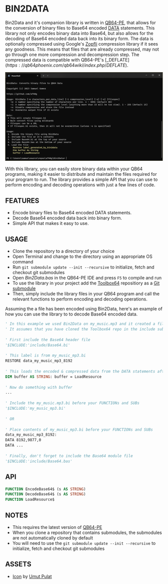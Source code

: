 # BIN2DATA

Bin2Data and it's companion library is written in [QB64-PE](https://github.com/QB64-Phoenix-Edition/QB64pe), that allows for the conversion of binary files to Base64 encoded [DATA](https://qb64phoenix.com/qb64wiki/index.php/DATA) statements. This library not only encodes binary data into Base64, but also allows for the decoding of Base64 encoded data back into its binary form. The data is optionally compressed using Google's [Zopfli](https://github.com/google/zopfli) compression library if it sees any goodness. This means that files that are already compressed, may not go through one more compression and decompression step. The compressed data is compatible with QB64-PE's [_DEFLATE$](https://qb64phoenix.com/qb64wiki/index.php/DEFLATE$).

![Screenshot](screenshot.png)

With this library, you can easily store binary data within your QB64 programs, making it easier to distribute and maintain the files required for your program to run. The library provides a simple API that you can use to perform encoding and decoding operations with just a few lines of code.

## FEATURES

* Encode binary files to Base64 encoded DATA statements.
* Decode Base64 encoded data back into binary form.
* Simple API that makes it easy to use.

## USAGE

* Clone the repository to a directory of your choice
* Open Terminal and change to the directory using an appropriate OS command
* Run `git submodule update --init --recursive` to initialize, fetch and checkout git submodules
* Open *Bin2Data.bas* in the QB64-PE IDE and press `F5` to compile and run
* To use the library in your project add the [Toolbox64](https://github.com/a740g/Toolbox64) repositiory as a [Git submodule](https://git-scm.com/book/en/v2/Git-Tools-Submodules)
* Then, simply include the library files in your QB64 program and call the relevant functions to perform encoding and decoding operations.

Assuming the a file has been encoded using Bin2Data, here's an example of how you can use the library to to decode Base64 encoded data.

```vb
' In this example we used Bin2Data on my_music.mp3 and it created a file called my_music.mp3.bi
' It assumes that you have cloned the Toolbox64 repo in the include subdirectory under your project directory

' First include the Base64 header file
'$INCLUDE:'include/Base64.bi'

' This label is from my_music_mp3.bi
RESTORE data_my_music_mp3_8192

' This loads the encoded & compressed data from the DATA statements after the label above
DIM buffer AS STRING: buffer = LoadResource 

' Now do something with buffer
...

' Include the my_music.mp3.bi before your FUNCTIONs and SUBs
'$INCLUDE:'my_music_mp3.bi'

' OR

' Place contents of my_music_mp3.bi before your FUNCTIONs and SUBs
data_my_music_mp3_8192:
DATA 8192,9877,0
DATA ...

' Finally, don't forget to include the Base64 module file
'$INCLUDE:'include/Base64.bas'
```

## API

```vb
FUNCTION EncodeBase64$ (s AS STRING)
FUNCTION DecodeBase64$ (s AS STRING)
FUNCTION LoadResource$
```

## NOTES

* This requires the latest version of [QB64-PE](https://github.com/QB64-Phoenix-Edition/QB64pe)
* When you clone a repository that contains submodules, the submodules are not automatically cloned by default
* You will need to use the `git submodule update --init --recursive` to initialize, fetch and checkout git submodules

## ASSETS

* [Icon](https://www.iconarchive.com/artist/umut-pulat.html) by [Umut Pulat](http://12m3.deviantart.com/)
